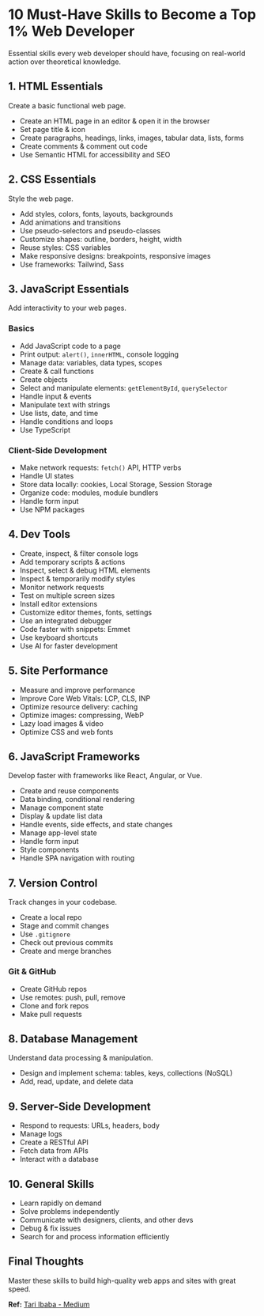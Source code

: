 # 10 Must-Have Skills to Become a Top 1% Web Developer

Essential skills every web developer should have, focusing on real-world action over theoretical knowledge.

## 1. HTML Essentials

Create a basic functional web page.

- Create an HTML page in an editor & open it in the browser
- Set page title & icon
- Create paragraphs, headings, links, images, tabular data, lists, forms
- Create comments & comment out code
- Use Semantic HTML for accessibility and SEO

## 2. CSS Essentials

Style the web page.

- Add styles, colors, fonts, layouts, backgrounds
- Add animations and transitions
- Use pseudo-selectors and pseudo-classes
- Customize shapes: outline, borders, height, width
- Reuse styles: CSS variables
- Make responsive designs: breakpoints, responsive images
- Use frameworks: Tailwind, Sass

## 3. JavaScript Essentials

Add interactivity to your web pages.

### Basics

- Add JavaScript code to a page
- Print output: `alert()`, `innerHTML`, console logging
- Manage data: variables, data types, scopes
- Create & call functions
- Create objects
- Select and manipulate elements: `getElementById`, `querySelector`
- Handle input & events
- Manipulate text with strings
- Use lists, date, and time
- Handle conditions and loops
- Use TypeScript

### Client-Side Development

- Make network requests: `fetch()` API, HTTP verbs
- Handle UI states
- Store data locally: cookies, Local Storage, Session Storage
- Organize code: modules, module bundlers
- Handle form input
- Use NPM packages

## 4. Dev Tools

- Create, inspect, & filter console logs
- Add temporary scripts & actions
- Inspect, select & debug HTML elements
- Inspect & temporarily modify styles
- Monitor network requests
- Test on multiple screen sizes
- Install editor extensions
- Customize editor themes, fonts, settings
- Use an integrated debugger
- Code faster with snippets: Emmet
- Use keyboard shortcuts
- Use AI for faster development

## 5. Site Performance

- Measure and improve performance
- Improve Core Web Vitals: LCP, CLS, INP
- Optimize resource delivery: caching
- Optimize images: compressing, WebP
- Lazy load images & video
- Optimize CSS and web fonts

## 6. JavaScript Frameworks

Develop faster with frameworks like React, Angular, or Vue.

- Create and reuse components
- Data binding, conditional rendering
- Manage component state
- Display & update list data
- Handle events, side effects, and state changes
- Manage app-level state
- Handle form input
- Style components
- Handle SPA navigation with routing

## 7. Version Control

Track changes in your codebase.

- Create a local repo
- Stage and commit changes
- Use `.gitignore`
- Check out previous commits
- Create and merge branches

### Git & GitHub

- Create GitHub repos
- Use remotes: push, pull, remove
- Clone and fork repos
- Make pull requests

## 8. Database Management

Understand data processing & manipulation.

- Design and implement schema: tables, keys, collections (NoSQL)
- Add, read, update, and delete data

## 9. Server-Side Development

- Respond to requests: URLs, headers, body
- Manage logs
- Create a RESTful API
- Fetch data from APIs
- Interact with a database

## 10. General Skills

- Learn rapidly on demand
- Solve problems independently
- Communicate with designers, clients, and other devs
- Debug & fix issues
- Search for and process information efficiently

## Final Thoughts

Master these skills to build high-quality web apps and sites with great speed.

**Ref:** [Tari Ibaba - Medium](https://medium.com/coding-beauty/web-dev-essentials-5982fcf22470)
